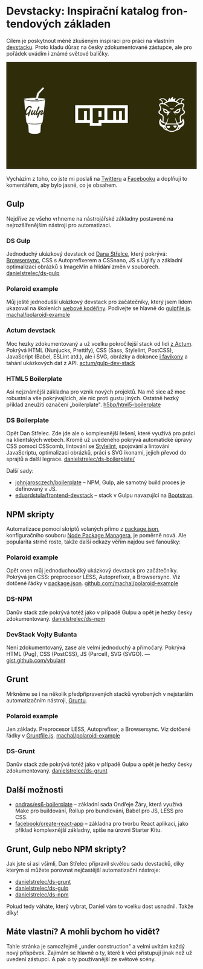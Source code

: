# Devstac­ky: In­spi­rač­ní ka­ta­log fron­ten­do­vých zá­kla­den

Cílem je poskytnout méně zkušeným inspiraci pro práci na vlastním [devstacku](devstack-boilerplate-kit.md). Proto kladu důraz na česky zdokumentované zástupce, ale pro pořádek uvádím i známé světové balíčky.

![Grunt, Gulp a NPM](../dist/images/original/grunt-gulp-npm.svg)

Vycházím z toho, co jste mi poslali na [Twitteru](https://twitter.com/vzhurudolu/status/1102959956792393728) a [Facebooku](https://www.facebook.com/VzhuruDolu/posts/2211950638921068) a doplňuji to komentářem, aby bylo jasné, co je obsahem.

## Gulp

Nejdříve ze všeho vrhneme na nástrojářské základny postavené na nejrozšířenějším nástroji pro automatizaci.

### DS Gulp

Jednoduchý ukázkový devstack od [Dana Střelce](https://www.danielstrelec.cz/), který pokrývá: [Browsersync](browsersync.md), CSS s Autoprefixerem a CSSnano, JS s Uglify a základní optimalizaci obrázků s ImageMin a hlídání změn v souborech. [danielstrelec/ds-gulp](https://github.com/danielstrelec/ds-gulp)

### Polaroid example

Můj ještě jednodušší ukázkový devstack pro začátečníky, který jsem lidem ukazoval na školeních  [webové kodéřiny](https://www.vzhurudolu.cz/kurzy/webova-koderina). Podívejte se hlavně do [gulpfile.js](https://github.com/danielstrelec/ds-gulp/blob/master/gulpfile.js). [machal/polaroid-example](https://github.com/machal/polaroid-example)

### Actum devstack

Moc hezky zdokumentovaný a už vcelku pokročilejší stack od lidí [z Actum](https://www.actumdigital.com/). Pokrývá HTML (Nunjucks, Prettify), CSS (Sass, Stylelint, PostCSS), JavaScript (Babel, ESLint atd.), ale i SVG, obrázky a dokonce [i favikony](favicon.md) a tahání ukázkových dat z API. [actum/gulp-dev-stack](https://github.com/actum/gulp-dev-stack)

### HTML5 Boilerplate

Asi nejznámější základna pro vznik nových projektů. Na mě sice až moc robustní a vše pokrývajících, ale nic proti gustu jiných. Ostatně hezký příklad zneužití označení „boilerplate". [h5bp/html5-boilerplate](https://github.com/h5bp/html5-boilerplate)

### DS Boilerplate

Opět Dan Střelec. Zde jde ale o komplexnější řešení, které využívá pro práci na klientských webech. Kromě už uvedeného pokrývá automatické úpravy CSS pomocí CSScomb, lintování se [Stylelint](stylelint.md), spojování a lintování JavaScriptu, optimalizaci obrázků, práci s SVG ikonami, jejich převod do sprajtů a další legrace. [danielstrelec/ds-boilerplate/](https://github.com/danielstrelec/ds-boilerplate/)

<!-- AdSnippet -->

Další sady:

* [johnjarosczech/boilerplate](https://github.com/johnjarosczech/boilerplate) – NPM, Gulp, ale samotný build proces je definovaný v JS.
* [eduardstula/frontend-devstack](https://github.com/eduardstula/frontend-devstack) – stack v Gulpu navazující na [Bootstrap](https://www.vzhurudolu.cz/bootstrap).

## NPM skripty

Automatizace pomocí skriptů volaných přímo z [package.json](package-json.md), konfiguračního souboru [Node Package Managera](npm.md), je poměrně nová. Ale popularita strmě roste, takže další odkazy věřím najdou své fanoušky:

### Polaroid example

Opět onen můj jednoduchoučký ukázkový devstack pro začátečníky. Pokrývá jen CSS: preprocesor LESS, Autoprefixer, a Browsersync. Viz dotčené řádky v [package.json](https://github.com/machal/polaroid-example/blob/master/package.json#L46-L54). [github.com/machal/polaroid-example](https://github.com/machal/polaroid-example)

### DS-NPM

Danův stack zde pokrývá totéž jako v případě Gulpu a opět je hezky česky zdokumentovaný. [danielstrelec/ds-npm](https://github.com/danielstrelec/ds-npm)

### DevStack Vojty Bulanta

Není zdokumentovaný, zase ale velmi jednoduchý a přímočarý. Pokrývá HTML (Pug), CSS (PostCSS), JS (Parcel), SVG (SVGO). — [gist.github.com/vbulant](https://gist.github.com/vbulant/cfbe4b109de4de52220c686decf41562?fbclid=IwAR1wQyt5mplcM6rjBG6SD1NWiGAbQxRc6DetOEwYzkFofmn0D0DDtal7sdY)

## Grunt

Mrkněme se i na několik předpřipravených stacků vyrobených v nejstarším automatizačním nástroji, [Gruntu](grunt.md).

### Polaroid example

Jen základy. Preprocesor LESS, Autoprefixer, a Browsersync. Viz dotčené řádky v [Gruntfile.js](https://github.com/machal/polaroid-example/blob/master/Gruntfile.js). [machal/polaroid-example](https://github.com/machal/polaroid-example)

### DS-Grunt

Danův stack zde pokrývá totéž jako v případě Gulpu a opět je hezky česky zdokumentovaný. [danielstrelec/ds-grunt](https://github.com/danielstrelec/ds-grunt)

<!-- AdSnippet -->

## Další možnosti

* [ondras/es6-boilerplate](https://github.com/ondras/es6-boilerplate) – základní sada Ondřeje Žáry, která využívá Make pro buildování, Rollup pro bundlování, Babel pro JS, LESS pro CSS.
* [facebook/create-react-app](https://github.com/facebook/create-react-app) – základna pro tvorbu React aplikací, jako příklad komplexnější základny, spíše na úrovni Starter Kitu.

## Grunt, Gulp nebo NPM skripty?

Jak jste si asi všimli, Dan Střelec připravil skvělou sadu devstacků, díky kterým si můžete porovnat nejčastější automatizační nástroje:

* [danielstrelec/ds-grunt](https://github.com/danielstrelec/ds-npm)
* [danielstrelec/ds-gulp](https://github.com/danielstrelec/ds-gulp)
* [danielstrelec/ds-npm](https://github.com/danielstrelec/ds-npm)

Pokud tedy váháte, který vybrat, Daniel vám to vcelku dost usnadnil. Takže díky!

## Máte vlastní? A mohli bychom ho vidět?

Tahle stránka je samozřejmě „under construction" a velmi uvítám každý nový příspěvek. Zajímám se hlavně o ty, které k věci přistupují jinak než už uvedení zástupci. A pak o ty používanější ze světové scény.

<!-- AdSnippet -->
